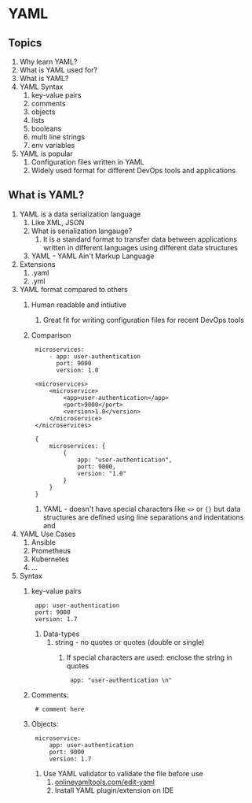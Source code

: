 # YAML #
## Topics ##
1. Why learn YAML?
2. What is YAML used for?
3. What is YAML?
4. YAML Syntax
	1. key-value pairs
	2. comments
	3. objects
	4. lists
	5. booleans
	6. multi line strings
	7. env variables
5. YAML is popular
	1. Configuration files written in YAML
	2. Widely used format for different DevOps tools and applications

## What is YAML? ##
1. YAML is a data serialization language
	1. Like XML, JSON
	2. What is serialization langauge?
		1. It is a standard format to transfer data between applications written in different languages using different data structures
	3. YAML - YAML Ain't Markup Language
2. Extensions
	1. .yaml
	2. .yml
3. YAML format compared to others
	1. Human readable and intiutive
		1. Great fit for writing configuration files for recent DevOps tools
	2. Comparison

			microservices:
				- app: user-authentication
				  port: 9000
				  version: 1.0
				  
			<microservices>
				<microservice>
					<app>user-authentication</app>
					<port>9000</port>
					<version>1.0</version>
				</microservice>
			</microservices>
			
			{
				microservices: {
					{
						app: "user-authentication",
						port: 9000,
						version: "1.0"
					}
				}
			}
			
		1. YAML - doesn't have special characters like `<>` or `{}` but data structures are defined using line separations and indentations and 
4. YAML Use Cases
	1. Ansible
	2. Prometheus
	3. Kubernetes
	4. ...
5. Syntax
	1. key-value pairs

			app: user-authentication
			port: 9000
			version: 1.7
			
		1. Data-types
			1. string - no quotes or quotes (double or single)
				1. If special characters are used: enclose the string in quotes

						app: "user-authentication \n"
						
	2. Comments:

			# comment here
			
	3. Objects:

			microservice:
				app: user-authentication
				port: 9000
				version: 1.7
				
		1. Use YAML validator to validate the file before use
			1. [onlineyamltools.com/edit-yaml](onlineyamltools.com/edit-yaml)
			2. Install YAML plugin/extension on IDE

						